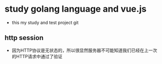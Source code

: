 # study golang language and vue.js
* this my study and test project git

## http session
* 因为HTTP协议是无状态的，所以很显然服务器不可能知道我们已经在上一次的HTTP请求中通过了验证
